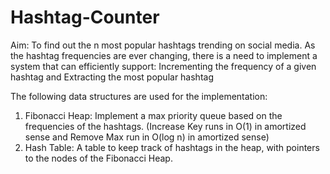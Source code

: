 # Hashtag-Counter

Aim: To find out the n most popular hashtags trending on social media. As the hashtag frequencies are ever changing, there is a need to implement a system that can efficiently support: Incrementing the frequency of a given hashtag and Extracting the most popular hashtag

The following data structures are used for the implementation:

1. Fibonacci Heap: Implement a max priority queue based on the frequencies of the hashtags. (Increase Key runs in O(1) in amortized sense and Remove Max run in O(log n) in amortized sense)
2. Hash Table: A table to keep track of hashtags in the heap, with pointers to the nodes of the Fibonacci Heap.
